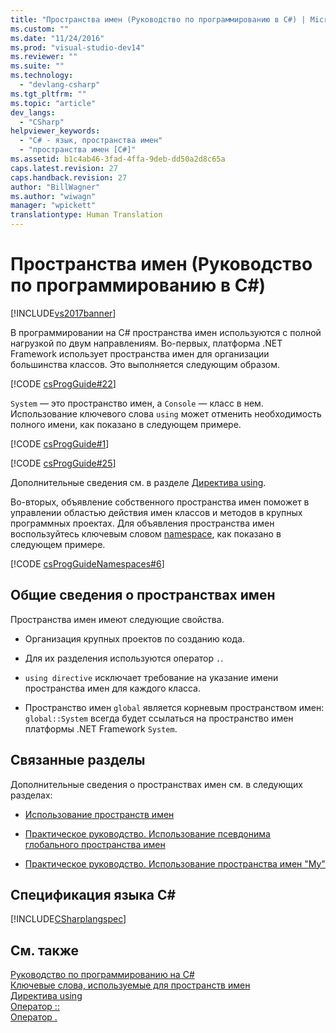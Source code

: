 ```yaml
---
title: "Пространства имен (Руководство по программированию в C#) | Microsoft Docs"
ms.custom: ""
ms.date: "11/24/2016"
ms.prod: "visual-studio-dev14"
ms.reviewer: ""
ms.suite: ""
ms.technology: 
  - "devlang-csharp"
ms.tgt_pltfrm: ""
ms.topic: "article"
dev_langs: 
  - "CSharp"
helpviewer_keywords: 
  - "C# - язык, пространства имен"
  - "пространства имен [C#]"
ms.assetid: b1c4ab46-3fad-4ffa-9deb-dd50a2d8c65a
caps.latest.revision: 27
caps.handback.revision: 27
author: "BillWagner"
ms.author: "wiwagn"
manager: "wpickett"
translationtype: Human Translation
---
```

# Пространства имен (Руководство по программированию в C#)
[!INCLUDE[vs2017banner](../../../csharp/includes/vs2017banner.md)]

В программировании на C\# пространства имен используются с полной нагрузкой по двум направлениям.  Во\-первых, платформа .NET Framework использует пространства имен для организации большинства классов. Это выполняется следующим образом.  
  
 [!CODE [csProgGuide#22](../CodeSnippet/VS_Snippets_VBCSharp/csProgGuide#22)]  
  
 `System` — это пространство имен, а `Console` — класс в нем.  Использование ключевого слова `using` может отменить необходимость полного имени, как показано в следующем примере.  
  
 [!CODE [csProgGuide#1](../CodeSnippet/VS_Snippets_VBCSharp/csProgGuide#1)]  
  
 [!CODE [csProgGuide#25](../CodeSnippet/VS_Snippets_VBCSharp/csProgGuide#25)]  
  
 Дополнительные сведения см. в разделе [Директива using](../../../csharp/language-reference/keywords/using-directive.md).  
  
 Во\-вторых, объявление собственного пространства имен поможет в управлении областью действия имен классов и методов в крупных программных проектах.  Для объявления пространства имен воспользуйтесь ключевым словом [namespace](../../../csharp/language-reference/keywords/namespace.md), как показано в следующем примере.  
  
 [!CODE [csProgGuideNamespaces#6](../CodeSnippet/VS_Snippets_VBCSharp/csProgGuideNamespaces#6)]  
  
## Общие сведения о пространствах имен  
 Пространства имен имеют следующие свойства.  
  
-   Организация крупных проектов по созданию кода.  
  
-   Для их разделения используются оператор `.`.  
  
-   `using directive` исключает требование на указание имени пространства имен для каждого класса.  
  
-   Пространство имен `global` является корневым пространством имен: `global::System` всегда будет ссылаться на пространство имен платформы .NET Framework `System`.  
  
## Связанные разделы  
 Дополнительные сведения о пространствах имен см. в следующих разделах:  
  
-   [Использование пространств имен](../../../csharp/programming-guide/namespaces/using-namespaces.md)  
  
-   [Практическое руководство. Использование псевдонима глобального пространства имен](../../../csharp/programming-guide/namespaces/how-to-use-the-global-namespace-alias.md)  
  
-   [Практическое руководство. Использование пространства имен "My"](../../../csharp/programming-guide/namespaces/how-to-use-the-my-namespace.md)  
  
## Спецификация языка C\#  
 [!INCLUDE[CSharplangspec](../../../csharp/language-reference/keywords/includes/csharplangspec_md.md)]  
  
## См. также  
 [Руководство по программированию на C\#](../../../csharp/programming-guide/index.md)   
 [Ключевые слова, используемые для пространств имен](../../../csharp/language-reference/keywords/namespace-keywords.md)   
 [Директива using](../../../csharp/language-reference/keywords/using-directive.md)   
 [Оператор ::](../../../csharp/language-reference/operators/namespace-alias-qualifer.md)   
 [Оператор .](../../../csharp/language-reference/operators/member-access-operator.md)